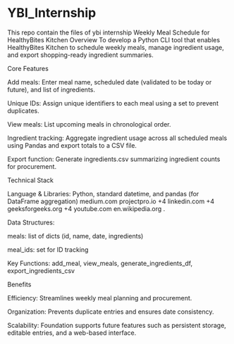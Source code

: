 # YBI_Internship
This repo contain the files of ybi internship
Weekly Meal Schedule for HealthyBites Kitchen
Overview
To develop a Python CLI tool that enables HealthyBites Kitchen to schedule weekly meals, manage ingredient usage, and export shopping-ready ingredient summaries.

Core Features

Add meals: Enter meal name, scheduled date (validated to be today or future), and list of ingredients.

Unique IDs: Assign unique identifiers to each meal using a set to prevent duplicates.

View meals: List upcoming meals in chronological order.

Ingredient tracking: Aggregate ingredient usage across all scheduled meals using Pandas and export totals to a CSV file.

Export function: Generate ingredients.csv summarizing ingredient counts for procurement.

Technical Stack

Language & Libraries: Python, standard datetime, and pandas (for DataFrame aggregation) 
medium.com
projectpro.io
+4
linkedin.com
+4
geeksforgeeks.org
+4
youtube.com
en.wikipedia.org
.

Data Structures:

meals: list of dicts (id, name, date, ingredients)

meal_ids: set for ID tracking

Key Functions: add_meal, view_meals, generate_ingredients_df, export_ingredients_csv

Benefits

Efficiency: Streamlines weekly meal planning and procurement.

Organization: Prevents duplicate entries and ensures date consistency.

Scalability: Foundation supports future features such as persistent storage, editable entries, and a web-based interface.
